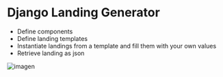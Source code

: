 # Django Landing Generator

 - Define components
 - Define landing templates
 - Instantiate landings from a template and fill them with your own values
 - Retrieve landing as json

![imagen](https://user-images.githubusercontent.com/7394684/197609586-b9e8da06-10ad-415c-8adc-7d92538eef18.png)
